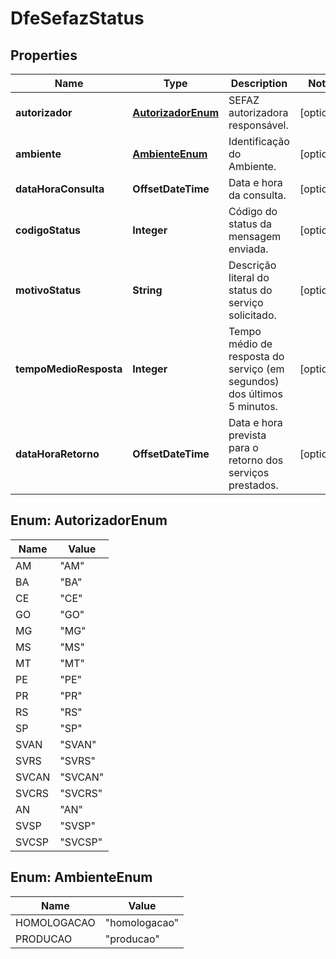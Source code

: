 

# DfeSefazStatus


## Properties

| Name | Type | Description | Notes |
|------------ | ------------- | ------------- | -------------|
|**autorizador** | [**AutorizadorEnum**](#AutorizadorEnum) | SEFAZ autorizadora responsável. |  [optional] |
|**ambiente** | [**AmbienteEnum**](#AmbienteEnum) | Identificação do Ambiente. |  [optional] |
|**dataHoraConsulta** | **OffsetDateTime** | Data e hora da consulta. |  [optional] |
|**codigoStatus** | **Integer** | Código do status da mensagem enviada. |  [optional] |
|**motivoStatus** | **String** | Descrição literal do status do serviço solicitado. |  [optional] |
|**tempoMedioResposta** | **Integer** | Tempo médio de resposta do serviço (em segundos) dos últimos 5 minutos. |  [optional] |
|**dataHoraRetorno** | **OffsetDateTime** | Data e hora prevista para o retorno dos serviços prestados. |  [optional] |



## Enum: AutorizadorEnum

| Name | Value |
|---- | -----|
| AM | &quot;AM&quot; |
| BA | &quot;BA&quot; |
| CE | &quot;CE&quot; |
| GO | &quot;GO&quot; |
| MG | &quot;MG&quot; |
| MS | &quot;MS&quot; |
| MT | &quot;MT&quot; |
| PE | &quot;PE&quot; |
| PR | &quot;PR&quot; |
| RS | &quot;RS&quot; |
| SP | &quot;SP&quot; |
| SVAN | &quot;SVAN&quot; |
| SVRS | &quot;SVRS&quot; |
| SVCAN | &quot;SVCAN&quot; |
| SVCRS | &quot;SVCRS&quot; |
| AN | &quot;AN&quot; |
| SVSP | &quot;SVSP&quot; |
| SVCSP | &quot;SVCSP&quot; |



## Enum: AmbienteEnum

| Name | Value |
|---- | -----|
| HOMOLOGACAO | &quot;homologacao&quot; |
| PRODUCAO | &quot;producao&quot; |



